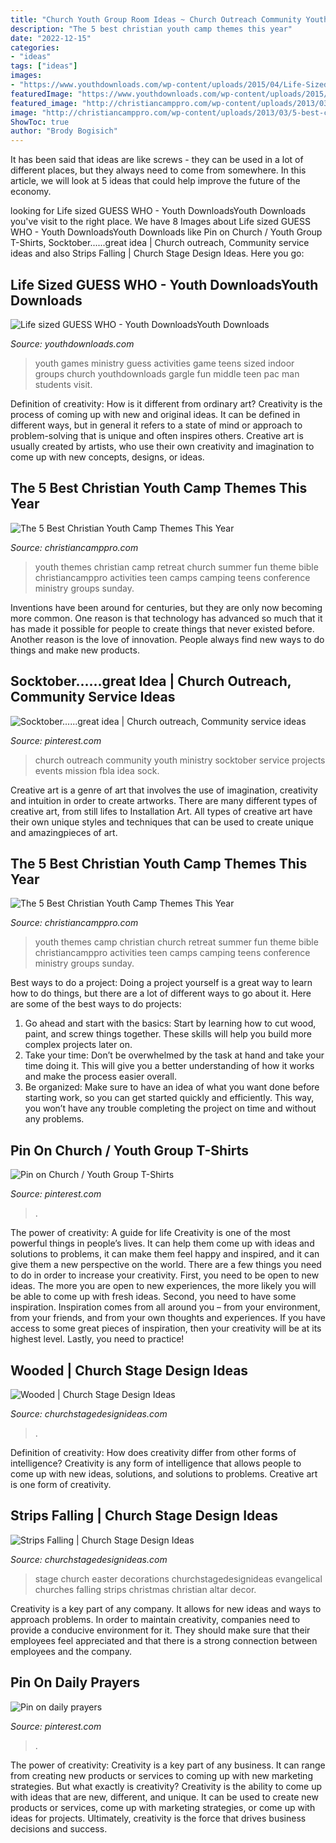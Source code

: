 ```yaml
---
title: "Church Youth Group Room Ideas ~ Church Outreach Community Youth Ministry Socktober Service Projects Events Mission Fbla Idea Sock"
description: "The 5 best christian youth camp themes this year"
date: "2022-12-15"
categories:
- "ideas"
tags: ["ideas"]
images:
- "https://www.youthdownloads.com/wp-content/uploads/2015/04/Life-Sized-Guess-Who.jpg"
featuredImage: "https://www.youthdownloads.com/wp-content/uploads/2015/04/Life-Sized-Guess-Who.jpg"
featured_image: "http://christiancamppro.com/wp-content/uploads/2013/03/5-best-christian-youth-camp-themes-this-year-683x1024.png"
image: "http://christiancamppro.com/wp-content/uploads/2013/03/5-best-christian-youth-camp-themes-this-year-683x1024.png"
ShowToc: true
author: "Brody Bogisich"
---
```



It has been said that ideas are like screws - they can be used in a lot of different places, but they always need to come from somewhere. In this article, we will look at 5 ideas that could help improve the future of the economy.

	

		
looking for Life sized GUESS WHO - Youth DownloadsYouth Downloads you've visit to the right place. We have 8 Images about Life sized GUESS WHO - Youth DownloadsYouth Downloads like Pin on Church / Youth Group T-Shirts, Socktober......great idea | Church outreach, Community service ideas and also Strips Falling | Church Stage Design Ideas. Here you go:
		
    
## Life Sized GUESS WHO - Youth DownloadsYouth Downloads

<img loading=lazy src="https://www.youthdownloads.com/wp-content/uploads/2015/04/Life-Sized-Guess-Who.jpg" onerror="this.onerror=null;this.src='https://tse2.mm.bing.net/th?id=OIP.TZnuGw-i1aNqVnhhhyCG6gHaHa&amp;pid=15.1';" alt="Life sized GUESS WHO - Youth DownloadsYouth Downloads">

_Source: youthdownloads.com_

>youth games ministry guess activities game teens sized indoor groups church youthdownloads gargle fun middle teen pac man students visit. 

	

Definition of creativity: How is it different from ordinary art?
Creativity is the process of coming up with new and original ideas. It can be defined in different ways, but in general it refers to a state of mind or approach to problem-solving that is unique and often inspires others. Creative art is usually created by artists, who use their own creativity and imagination to come up with new concepts, designs, or ideas.

    
## The 5 Best Christian Youth Camp Themes This Year

<img loading=lazy src="http://christiancamppro.com/wp-content/uploads/2013/03/5-best-christian-youth-camp-themes-this-year.png" onerror="this.onerror=null;this.src='https://tse3.mm.bing.net/th?id=OIP.g_gGHkGhIg7WfmoAGhv7ygHaLG&amp;pid=15.1';" alt="The 5 Best Christian Youth Camp Themes This Year">

_Source: christiancamppro.com_

>youth themes christian camp retreat church summer fun theme bible christiancamppro activities teen camps camping teens conference ministry groups sunday. 

	

Inventions have been around for centuries, but they are only now becoming more common. One reason is that technology has advanced so much that it has made it possible for people to create things that never existed before. Another reason is the love of innovation. People always find new ways to do things and make new products.

    
## Socktober......great Idea | Church Outreach, Community Service Ideas

<img loading=lazy src="https://i.pinimg.com/736x/3e/54/1d/3e541d1fef909bc8da7a99333c5224f0.jpg" onerror="this.onerror=null;this.src='https://tse1.mm.bing.net/th?id=OIP.RXONwjKWJCsXpOaQEjsaHAHaJ4&amp;pid=15.1';" alt="Socktober......great idea | Church outreach, Community service ideas">

_Source: pinterest.com_

>church outreach community youth ministry socktober service projects events mission fbla idea sock. 

	

Creative art is a genre of art that involves the use of imagination, creativity and intuition in order to create artworks. There are many different types of creative art, from still lifes to Installation Art. All types of creative art have their own unique styles and techniques that can be used to create unique and amazingpieces of art.

    
## The 5 Best Christian Youth Camp Themes This Year

<img loading=lazy src="http://christiancamppro.com/wp-content/uploads/2013/03/5-best-christian-youth-camp-themes-this-year-683x1024.png" onerror="this.onerror=null;this.src='https://tse3.mm.bing.net/th?id=OIP.HQNRLrYVGsELPf8OR1B5AwHaLG&amp;pid=15.1';" alt="The 5 Best Christian Youth Camp Themes This Year">

_Source: christiancamppro.com_

>youth themes camp christian church retreat summer fun theme bible christiancamppro activities teen camps camping teens conference ministry groups sunday. 

	

Best ways to do a project:
Doing a project yourself is a great way to learn how to do things, but there are a lot of different ways to go about it. Here are some of the best ways to do projects: 
1. Go ahead and start with the basics: Start by learning how to cut wood, paint, and screw things together. These skills will help you build more complex projects later on. 
2. Take your time: Don’t be overwhelmed by the task at hand and take your time doing it. This will give you a better understanding of how it works and make the process easier overall. 
3. Be organized: Make sure to have an idea of what you want done before starting work, so you can get started quickly and efficiently. This way, you won’t have any trouble completing the project on time and without any problems.

    
## Pin On Church / Youth Group T-Shirts

<img loading=lazy src="https://i.pinimg.com/736x/a5/25/c5/a525c5fe810584b3735a1fbbcd0ebaa2.jpg" onerror="this.onerror=null;this.src='https://tse1.mm.bing.net/th?id=OIP.v9H82qjHJ5DHZjDDqQmprAHaO0&amp;pid=15.1';" alt="Pin on Church / Youth Group T-Shirts">

_Source: pinterest.com_

>. 

	

The power of creativity: A guide for life
Creativity is one of the most powerful things in people’s lives. It can help them come up with ideas and solutions to problems, it can make them feel happy and inspired, and it can give them a new perspective on the world.
There are a few things you need to do in order to increase your creativity. First, you need to be open to new ideas. The more you are open to new experiences, the more likely you will be able to come up with fresh ideas. Second, you need to have some inspiration. Inspiration comes from all around you – from your environment, from your friends, and from your own thoughts and experiences. If you have access to some great pieces of inspiration, then your creativity will be at its highest level. Lastly, you need to practice!

    
## Wooded | Church Stage Design Ideas

<img loading=lazy src="https://churchstagedesignideas.com/wp-content/uploads/2016/01/IMG_0760.jpg" onerror="this.onerror=null;this.src='https://tse3.mm.bing.net/th?id=OIP.s1_gGfIgZYiUXAJVfXZGEQHaJ4&amp;pid=15.1';" alt="Wooded | Church Stage Design Ideas">

_Source: churchstagedesignideas.com_

>. 

	

Definition of creativity: How does creativity differ from other forms of intelligence?
Creativity is any form of intelligence that allows people to come up with new ideas, solutions, and solutions to problems. Creative art is one form of creativity.

    
## Strips Falling | Church Stage Design Ideas

<img loading=lazy src="http://churchstagedesignideas.com/wp-content/uploads/2016/08/Strips-Falling-Stage-Design.jpg" onerror="this.onerror=null;this.src='https://tse2.mm.bing.net/th?id=OIP.myyfNuP5PpEZ7NLU8ZhaPQHaDD&amp;pid=15.1';" alt="Strips Falling | Church Stage Design Ideas">

_Source: churchstagedesignideas.com_

>stage church easter decorations churchstagedesignideas evangelical churches falling strips christmas christian altar decor. 

	

Creativity is a key part of any company. It allows for new ideas and ways to approach problems. In order to maintain creativity, companies need to provide a conducive environment for it. They should make sure that their employees feel appreciated and that there is a strong connection between employees and the company.

    
## Pin On Daily Prayers

<img loading=lazy src="https://i.pinimg.com/736x/0a/b6/bd/0ab6bd1fe235b47841dcfefed9e0b5be.jpg" onerror="this.onerror=null;this.src='https://tse1.mm.bing.net/th?id=OIP.vCzV0SzExNPoNsOTk_15HgHaFW&amp;pid=15.1';" alt="Pin on daily prayers">

_Source: pinterest.com_

>. 

	

The power of creativity:
Creativity is a key part of any business. It can range from creating new products or services to coming up with new marketing strategies. But what exactly is creativity?
Creativity is the ability to come up with ideas that are new, different, and unique. It can be used to create new products or services, come up with marketing strategies, or come up with ideas for projects. Ultimately, creativity is the force that drives business decisions and success.

